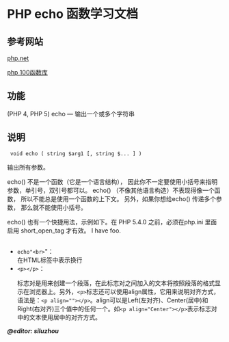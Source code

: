 # PHP echo 函数学习文档
>   

## 参考网站
[php.net](http://php.net/manual/zh/function.echo.php)

[php 100函数库](http://www.php100.com/cover/php/415.html)

## 功能
(PHP 4, PHP 5)
echo — 输出一个或多个字符串

## 说明

     void echo ( string $arg1 [, string $... ] )

输出所有参数。

echo() 不是一个函数（它是一个语言结构）， 因此你不一定要使用小括号来指明参数，单引号，双引号都可以。 echo() （不像其他语言构造）不表现得像一个函数， 所以不能总是使用一个函数的上下文。 另外，如果你想给echo() 传递多个参数， 那么就不能使用小括号。

echo() 也有一个快捷用法，示例如下。在 PHP 5.4.0 之前，必须在php.ini 里面启用 short_open_tag 才有效。
	I have <?=$foo?> foo. 

## 

- `echo"<br>`"：<br>在HTML标签中表示换行
- ``<p></p>``：<p></p>标志对是用来创建一个段落，在此标志对之间加入的文本将按照段落的格式显示在浏览器上。另外，`<p>`标志还可以使用align属性，它用来说明对齐方式，语法是：`<p align=""></p>`。align可以是Left(左对齐)、Center(居中)和Right(右对齐)三个值中的任何一个。如`<p align="Center"></p>`表示标志对中的文本使用居中的对齐方式。

***@editor: siluzhou***